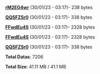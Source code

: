 [**rM2EG4wr**](/data/rM2EG4wr.txt) (30/01/23 - 03:17)- 238 bytes

[**QQSFZSr0**](/data/QQSFZSr0.txt) (30/01/23 - 03:17)- 338 bytes

[**FFwdEu4S**](/data/FFwdEu4S.txt) (30/01/23 - 03:17)- 2328 bytes

[**FFwdEu4S**](/data/FFwdEu4S.txt) (30/01/23 - 03:17)- 2328 bytes

[**QQSFZSr0**](/data/QQSFZSr0.txt) (30/01/23 - 03:17)- 338 bytes

**Total Datas**: 7206

**Total Size**: 41.11 MB / 41.1 MB